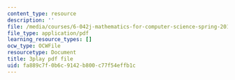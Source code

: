 ```yaml
---
content_type: resource
description: ''
file: /media/courses/6-042j-mathematics-for-computer-science-spring-2015/fa889c7f0b6c9142b800c77f54effb1c_iDfyX8WRIyM.pdf
file_type: application/pdf
learning_resource_types: []
ocw_type: OCWFile
resourcetype: Document
title: 3play pdf file
uid: fa889c7f-0b6c-9142-b800-c77f54effb1c
---
```

